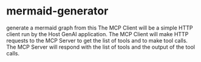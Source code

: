 # mermaid-generator

generate a mermaid graph from this The MCP Client will be a simple HTTP client run by the Host GenAI application. The MCP Client will make HTTP requests to the MCP Server to get the list of tools and to make tool calls. The MCP Server will respond with the list of tools and the output of the tool calls.
